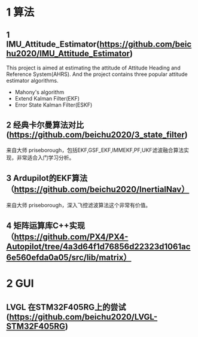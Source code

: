# 1 算法
## 1 IMU_Attitude_Estimator(https://github.com/beichu2020/IMU_Attitude_Estimator)

This project is aimed at estimating the attitude of Attitude Heading and Reference System(AHRS). And the project contains three popular attitude estimator algorithms.
- Mahony's algorithm
- Extend Kalman Filter(EKF)
- Error State Kalman Filter(ESKF)

## 2 经典卡尔曼算法对比 (https://github.com/beichu2020/3_state_filter)

来自大师 priseborough，包括EKF,GSF_EKF,IMMEKF,PF,UKF滤波融合算法实现，非常适合入门学习分析。

## 3 Ardupilot的EKF算法（https://github.com/beichu2020/InertialNav）
来自大师 priseborough，深入飞控滤波算法这个非常有价值。

## 4 矩阵运算库C++实现（https://github.com/PX4/PX4-Autopilot/tree/4a3d64f1d76856d22323d1061ac6e560efda0a05/src/lib/matrix）

# 2 GUI
## LVGL 在STM32F405RG上的尝试(https://github.com/beichu2020/LVGL-STM32F405RG)
